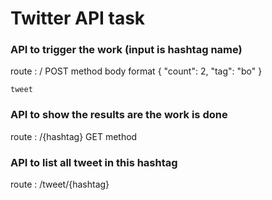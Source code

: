 # Twitter API task 


###  API to trigger the work (input is hashtag name)
route : /
 POST method 
 body format 
  { 
        "count": 2,
        "tag": "bo"
    }
    
    tweet
###  API to show the results are the work is done 
route : /{hashtag}
GET method

###  API to list all tweet in this hashtag 
route : /tweet/{hashtag}
